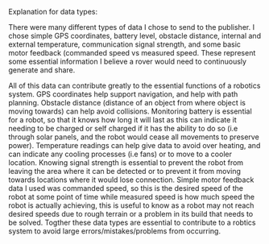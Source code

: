 Explanation for data types:

There were many different types of data I chose to send to the publisher. I chose simple GPS coordinates, battery level, obstacle distance, 
internal and external temperature, communication signal strength, and some basic  motor feedback (commanded speed vs measured speed. These represent some essential 
information I believe a rover would need to continuously generate and share.

All of this data can contribute greatly to the essential functions of a robotics system. GPS coordinates help support navigation, and help with path planning. 
Obstacle distance (distance of an object from where object is moving towards) can help avoid collisions. Monitoring battery is essential for a robot, so that it knows how long 
it will last as this can indicate it needing to be charged or self charged if it has the ability to do so (i.e  through solar panels, and the robot would cease all movements to 
preserve power). Temperature readings can help give data to avoid over heating, and can indicate any cooling processes (i.e fans) or to move to a cooler location. Knowing signal
strength is essential to prevent the robot from leaving the area where it can be detected or to prevent it from moving towards locations where it would lose connection. 
Simple motor feedback data I used was commanded speed, so this is the desired speed of the robot at some point of time while measured speed is how much speed the robot is actually
achieving, this is useful to know as a robot may not reach desired speeds due to rough terrain or a problem in its build that needs to be solved. Togther these data types
are essential to contribute to a robtics system to avoid large errors/mistakes/problems from occurring. 
